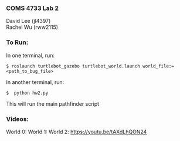 ### COMS 4733 Lab 2

David Lee (jl4397)  
Rachel Wu (rww2115)  

### To Run:

In one terminal, run:
```
$ roslaunch turtlebot_gazebo turtlebot_world.launch world_file:=<path_to_bug_file>
```

In another terminal, run:
```
$  python hw2.py
```

This will run the main pathfinder script

### Videos:
World 0: 
World 1: 
World 2: https://youtu.be/tAXdLhQON24
